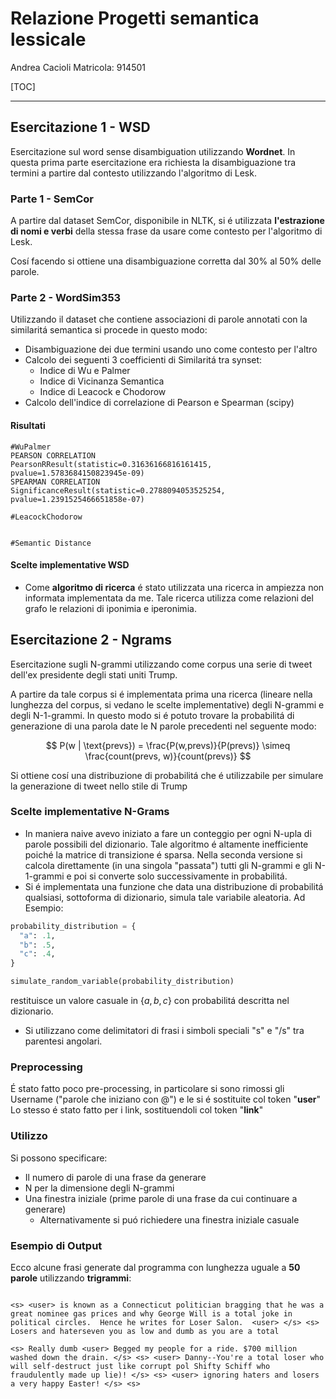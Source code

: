 # Relazione Progetti semantica lessicale

Andrea Cacioli
Matricola: 914501

[TOC]

---

## Esercitazione 1 - WSD

Esercitazione sul word sense disambiguation utilizzando **Wordnet**.
In questa prima parte esercitazione era richiesta la disambiguazione tra termini a partire dal contesto utilizzando l'algoritmo di Lesk.

### Parte 1 - SemCor

A partire dal dataset SemCor, disponibile in NLTK, si é utilizzata **l'estrazione di nomi e verbi** della stessa frase da usare come contesto per l'algoritmo di Lesk.

Cosí facendo si ottiene una disambiguazione corretta dal 30% al 50% delle parole.

### Parte 2 - WordSim353

Utilizzando il dataset che contiene associazioni di parole annotati con la similaritá semantica si procede in questo modo:

- Disambiguazione dei due termini usando uno come contesto per l'altro
- Calcolo dei seguenti 3 coefficienti di Similaritá tra synset:
  - Indice di Wu e Palmer
  - Indice di Vicinanza Semantica
  - Indice di Leacock e Chodorow
- Calcolo dell'indice di correlazione di Pearson e Spearman (scipy)

#### Risultati

```text
#WuPalmer
PEARSON CORRELATION
PearsonRResult(statistic=0.31636166816161415, pvalue=1.5783684150823945e-09)
SPEARMAN CORRELATION
SignificanceResult(statistic=0.2788094053525254, pvalue=1.2391525466651858e-07)

#LeacockChodorow


#Semantic Distance

```

#### Scelte implementative WSD

- Come **algoritmo di ricerca** é stato utilizzata una ricerca in ampiezza non informata implementata da me. Tale ricerca utilizza come relazioni del grafo le relazioni di iponimia e iperonimia.

## Esercitazione 2 - Ngrams

Esercitazione sugli N-grammi utilizzando come corpus una serie di tweet dell'ex presidente degli stati uniti Trump.

A partire da tale corpus si é implementata prima una ricerca (lineare nella lunghezza del corpus, si vedano le scelte implementative) degli N-grammi e degli N-1-grammi. In questo modo si é potuto trovare la probabilitá di generazione di una parola date le N parole precedenti nel seguente modo:

$$
P(w | \text{prevs}) = \frac{P(w,prevs)}{P(prevs)} \simeq \frac{count(prevs, w)}{count(prevs)}
$$

Si ottiene cosí una distribuzione di probabilitá che é utilizzabile per simulare la generazione di tweet nello stile di Trump

### Scelte implementative N-Grams

- In maniera naive avevo iniziato a fare un conteggio per ogni N-upla di parole possibili del dizionario. Tale algoritmo é altamente inefficiente poiché la matrice di transizione é sparsa. Nella seconda versione si calcola direttamente (in una singola "passata") tutti gli N-grammi e gli N-1-grammi e poi si converte solo successivamente in probabilitá.
- Si é implementata una funzione che data una distribuzione di probabilitá qualsiasi, sottoforma di dizionario, simula tale variabile aleatoria.
Ad Esempio:

```python
probability_distribution = {
  "a": .1,
  "b": .5,
  "c": .4,
}

simulate_random_variable(probability_distribution)
```

restituisce un valore casuale in $\{a, b, c \}$ con probabilitá descritta nel dizionario.

- Si utilizzano come delimitatori di frasi i simboli speciali "s" e "/s" tra parentesi angolari.

### Preprocessing

É stato fatto poco pre-processing, in particolare si sono rimossi gli Username ("parole che iniziano con @") e le si é sostituite col token "**user**"
Lo stesso é stato fatto per i link, sostituendoli col token "**link**"

### Utilizzo

Si possono specificare:

- Il numero di parole di una frase da generare
- N per la dimensione degli N-grammi
- Una finestra iniziale (prime parole di una frase da cui continuare a generare)
  - Alternativamente si puó richiedere una finestra iniziale casuale

### Esempio di Output

Ecco alcune frasi generate dal programma con lunghezza uguale a **50 parole** utilizzando **trigrammi**:

```text

<s> <user> is known as a Connecticut politician bragging that he was a great nominee gas prices and why George Will is a total joke in political circles.  Hence he writes for Loser Salon.  <user> </s> <s> Losers and haterseven you as low and dumb as you are a total 

<s> Really dumb <user> Begged my people for a ride. $700 million washed down the drain. </s> <s> <user> Danny--You're a total loser who will self-destruct just like corrupt pol Shifty Schiff who fraudulently made up lie)! </s> <s> <user> ignoring haters and losers a very happy Easter! </s> <s>
```

